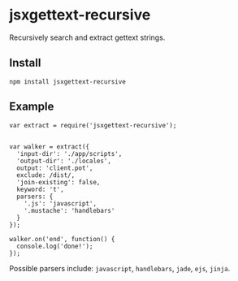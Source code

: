 # jsxgettext-recursive

Recursively search and extract gettext strings.

## Install

    npm install jsxgettext-recursive

## Example

```
var extract = require('jsxgettext-recursive');


var walker = extract({
  'input-dir': './app/scripts',
  'output-dir': './locales',
  output: 'client.pot',
  exclude: /dist/,
  'join-existing': false,
  keyword: 't',
  parsers: {
    '.js': 'javascript',
    '.mustache': 'handlebars'
  }
});

walker.on('end', function() {
  console.log('done!');
});
```

Possible parsers include: `javascript`, `handlebars`, `jade`, `ejs`, `jinja`.
